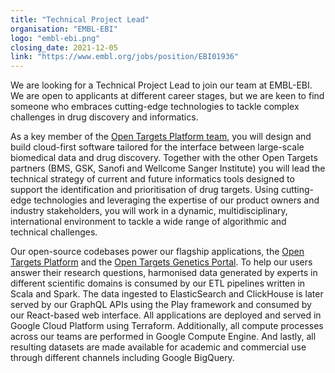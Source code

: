 ```yaml
---
title: "Technical Project Lead"
organisation: "EMBL-EBI"
logo: "embl-ebi.png"
closing_date: 2021-12-05
link: "https://www.embl.org/jobs/position/EBI01936"
---
```


We are looking for a Technical Project Lead to join our team at EMBL-EBI. We are open to applicants at different career stages, but we are keen to find someone who embraces cutting-edge technologies to tackle complex challenges in drug discovery and informatics.

As a key member of the <a href="https://www.opentargets.org/platform#platform-team">Open Targets Platform team</a>, you will design and build cloud-first software tailored for the interface between large-scale biomedical data and drug discovery. Together with the other Open Targets partners (BMS, GSK, Sanofi and Wellcome Sanger Institute) you will lead the technical strategy of current and future informatics tools designed to support the identification and prioritisation of drug targets. Using cutting-edge technologies and leveraging the expertise of our product owners and industry stakeholders, you will work in a dynamic, multidisciplinary, international environment to tackle a wide range of algorithmic and technical challenges. 

Our open-source codebases power our flagship applications, the <a href="https://platform.opentargets.org">Open Targets Platform</a> and the <a href="https://genetics.opentargets.org">Open Targets Genetics  Portal</a>. To help our users answer their research questions, harmonised data generated by experts in different scientific domains is consumed by our ETL pipelines written in Scala and Spark. The data ingested to ElasticSearch and ClickHouse is later served by our GraphQL APIs using the Play framework and consumed by our React-based web interface. All applications are deployed and served in Google Cloud Platform using Terraform. Additionally, all compute processes across our teams are performed in Google Compute Engine. And lastly, all resulting datasets are made available for academic and commercial use through different channels including Google BigQuery.    
